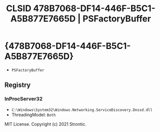 ﻿---
title: "CLSID 478B7068-DF14-446F-B5C1-A5B877E7665D | PSFactoryBuffer"
excerpt: What is COM-Object CLSID 478B7068-DF14-446F-B5C1-A5B877E7665D?
---

# {478B7068-DF14-446F-B5C1-A5B877E7665D}

* `PSFactoryBuffer`

## Registry


### InProcServer32

* `C:\Windows\System32\Windows.Networking.ServiceDiscovery.Dnssd.dll`
* ThreadingModel: `Both`

MIT License. Copyright (c) 2021 Strontic.


